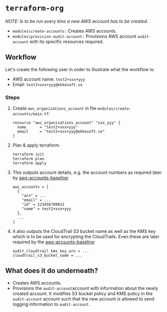 # `terraform-org`

_NOTE: Is to be run every time a new AWS account has to be created._

* `modules\create-accounts:` Creates AWS accounts.
* `modules\provision-audit-account:` Provisions AWS account `audit-account` with its specific resources required. 

## Workflow

Let's create the following user in order to illustrate what the workflow is:
* AWS account name: `test2+xxx+yyy`
* Email: `test2+xxx+yyy@ekkesoft.se`

### Steps

1.  Create `aws_organizations_account` in file `modules/create-accounts/main.tf`:

    ```
    resource "aws_organizations_account" "xxx_yyy" {
      name      = "test2+xxx+yyy"
      email     = "test2+xxx+yyy@ekkesoft.se"
    }
    ```

1.  Plan & apply terraform.

    ```
    terraform init
    terraform plan
    terraform apply
    ```

1.  This outputs account details, e.g. the account numbers as required later
    by [aws-accounts-baseline](https://github.com/lekkehart/aws-accounts-baseline):

    ```
    aws_accounts = [
      {
        "arn" = ...
        "email" = ...
        "id" = 123456789012
        "name" = test2+xxx+yyy
      },
      ...
    ]
    ```

1.  It also outputs the CloudTrail S3 bucket name as well as the KMS key which is to be used for encrypting the
    CloudTrails. Even these are later required by the
    [aws-accounts-baseline](https://github.com/lekkehart/aws-accounts-baseline):

    ```
    audit_cloudtrail_kms_key_arn = ...
    cloudtrail_s3_bucket_name = ...
    ```
   
        
## What does it do underneath?

* Creates AWS accounts.
* Provisions the `audit-account`account with information about the newly created account.
  It modifies S3 bucket policy and KMS policy in the `audit-account` account such that the new account is allowed to send logging information to `audit-account`. 
